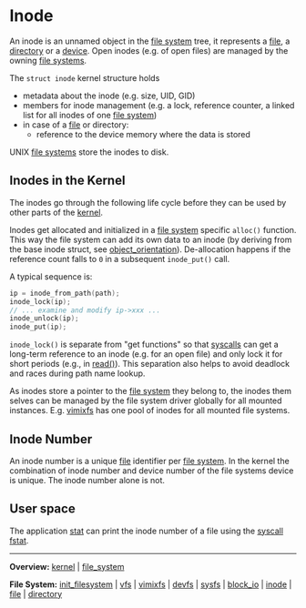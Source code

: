 # Inode

An inode is an unnamed object in the [file system](file_system.md) tree, it represents a [file](file.md), a [directory](directory.md) or a [device](../devices/devices.md). 
Open inodes (e.g. of open files) are managed by the owning [file systems](file_system.md).

The `struct inode` kernel structure holds 
- metadata about the inode (e.g. size, UID, GID)
- members for inode management (e.g. a lock, reference counter, a linked list for all inodes of one [file system](file_system.md))
- in case of a [file](file.md) or directory:
	- reference to the device memory where the data is stored

UNIX [file systems](file_system.md) store the inodes to disk.


## Inodes in the Kernel

The inodes go through the following life cycle before they can be used by other parts of the [kernel](../kernel.md).

Inodes get allocated and initialized in a [file system](file_system.md) specific `alloc()` function. This way the file system can add its own data to an inode (by deriving from the base inode struct, see [object_orientation](../overview/object_orientation.md)). De-allocation happens if the reference count falls to `0` in a subsequent `inode_put()` call.


A typical sequence is:
```C
ip = inode_from_path(path);
inode_lock(ip);
// ... examine and modify ip->xxx ...
inode_unlock(ip);
inode_put(ip);
```

`inode_lock()` is separate from "get functions" so that [syscalls](../syscalls/syscalls.md) can get a long-term reference to an inode (e.g. for an open file) and only lock it for short periods (e.g., in [read()](../syscalls/read.md)). This separation also helps to avoid deadlock and races during path name lookup. 



As inodes store a pointer to the [file system](file_system.md) they belong to, the inodes them selves can be managed by the file system driver globally for all mounted instances. E.g. [vimixfs](vimixfs/vimixfs.md) has one pool of inodes for all mounted file systems. 


## Inode Number

An inode number is a unique [file](file.md) identifier per [file system](file_system.md). In the kernel the combination of inode number and device number of the file systems device is unique. The inode number alone is not.


## User space

The application [stat](../../userspace/bin/stat.md) can print the inode number of a file using the [syscall](../syscalls/syscalls.md) [fstat](../syscalls/fstat.md).


---
**Overview:** [kernel](kernel.md) | [file_system](file_system.md)

**File System:** [init_filesystem](init_filesystem.md) | [vfs](vfs.md) | [vimixfs](vimixfs/vimixfs.md) | [devfs](devfs.md) | [sysfs](sysfs.md) | [block_io](block_io.md) | [inode](inode.md) | [file](file.md) | [directory](directory.md)
